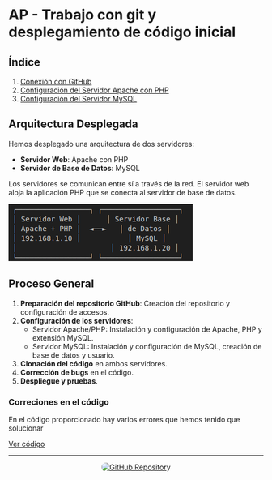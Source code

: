 # AP - Trabajo con git y desplegamiento de código inicial

## Índice

1. [Conexión con GitHub](conexión_git.md)
2. [Configuración del Servidor Apache con PHP](s.apache-php.md)
3. [Configuración del Servidor MySQL](s.sql.md)

## Arquitectura Desplegada

Hemos desplegado una arquitectura de dos servidores:

- **Servidor Web**: Apache con PHP
- **Servidor de Base de Datos**: MySQL

Los servidores se comunican entre sí a través de la red. El servidor web aloja la aplicación PHP que se conecta al servidor de base de datos.

![Arquitectura](img/miniesquema.png)

## Proceso General

1. **Preparación del repositorio GitHub**: Creación del repositorio y configuración de accesos.
2. **Configuración de los servidores**:
   - Servidor Apache/PHP: Instalación y configuración de Apache, PHP y extensión MySQL.
   - Servidor MySQL: Instalación y configuración de MySQL, creación de base de datos y usuario.
3. **Clonación del código** en ambos servidores.
4. **Corrección de bugs** en el código.
5. **Despliegue y pruebas**.

### Correciones en el código
En el código proporcionado hay varios errores que hemos tenido que solucionar

[Ver código](correciones.md)

---

<div align="center">
  <a href="https://github.com/UnaiLlagostera-ITB2425/Projectes_1" target="_blank">
    <img src="https://img.shields.io/badge/_Acceder_al_Repositorio-181717?style=for-the-badge&logo=github&logoColor=white&labelColor=FF6B6B&color=181717&animation=pulse" alt="GitHub Repository" style="border-radius: 8px;">
  </a>
</div>